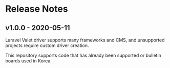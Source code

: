 # Release Notes

## v1.0.0 - 2020-05-11

Laravel Valet driver supports many frameworks and CMS, and unsupported projects require custom driver creation.

This repository supports code that has already been supported or bulletin boards used in Korea.
